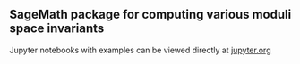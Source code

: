 <meta name="google-site-verification" content="3cQL_ornYvrPu5d5Xr1YMiI1ovfxSKYupq4zajRhoFE" />

## SageMath package for computing various moduli space invariants

Jupyter notebooks with examples can be viewed directly at [jupyter.org](https://nbviewer.jupyter.org/github/smzg/msinvar/tree/main/notebooks/)
